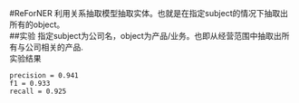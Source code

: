 #ReForNER
利用关系抽取模型抽取实体。也就是在指定subject的情况下抽取出所有的object。  
##实验
指定subject为公司名，object为产品/业务。也即从经营范围中抽取出所有与公司相关的产品.  
实验结果
```
precision = 0.941
f1 = 0.933
recall = 0.925
```